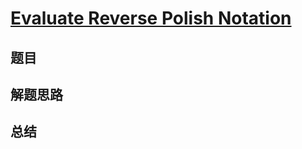 # [Evaluate Reverse Polish Notation](https://leetcode.com/problems/evaluate-reverse-polish-notation/)

## 题目


## 解题思路


## 总结


